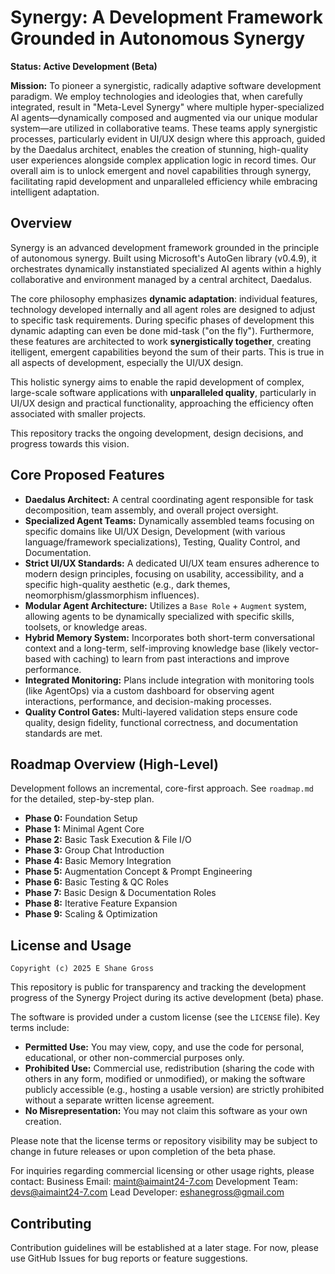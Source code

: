 # Synergy: A Development Framework Grounded in Autonomous Synergy

**Status: Active Development (Beta)**

**Mission:** To pioneer a synergistic, radically adaptive software development paradigm. We employ technologies and ideologies that, when carefully integrated, result in "Meta-Level Synergy" where multiple hyper-specialized AI agents—dynamically composed and augmented via our unique modular system—are utilized in collaborative teams. These teams apply synergistic processes, particularly evident in UI/UX design where this approach, guided by the Daedalus architect, enables the creation of stunning, high-quality user experiences alongside complex application logic in record times. Our overall aim is to unlock emergent and novel capabilities through synergy, facilitating rapid development and unparalleled efficiency while embracing intelligent adaptation.

## Overview

Synergy is an advanced development framework grounded in the principle of autonomous synergy. Built using Microsoft's AutoGen library (v0.4.9), it orchestrates dynamically instanstiated specialized AI agents within a highly collaborative and environment managed by a central architect, Daedalus.

The core philosophy emphasizes **dynamic adaptation**: individual features, technology developed internally and all agent roles are designed to adjust to specific task requirements. During specific phases of development this dynamic adapting can even be done mid-task ("on the fly"). Furthermore, these features are architected to work **synergistically together**, creating itelligent, emergent capabilities beyond the sum of their parts. This is true in all aspects of development, especially the UI/UX design.

This holistic synergy aims to enable the rapid development of complex, large-scale software applications with **unparalleled quality**, particularly in UI/UX design and practical functionality, approaching the efficiency often associated with smaller projects.

This repository tracks the ongoing development, design decisions, and progress towards this vision.

## Core Proposed Features

*   **Daedalus Architect:** A central coordinating agent responsible for task decomposition, team assembly, and overall project oversight.
*   **Specialized Agent Teams:** Dynamically assembled teams focusing on specific domains like UI/UX Design, Development (with various language/framework specializations), Testing, Quality Control, and Documentation.
*   **Strict UI/UX Standards:** A dedicated UI/UX team ensures adherence to modern design principles, focusing on usability, accessibility, and a specific high-quality aesthetic (e.g., dark themes, neomorphism/glassmorphism influences).
*   **Modular Agent Architecture:** Utilizes a `Base Role` + `Augment` system, allowing agents to be dynamically specialized with specific skills, toolsets, or knowledge areas.
*   **Hybrid Memory System:** Incorporates both short-term conversational context and a long-term, self-improving knowledge base (likely vector-based with caching) to learn from past interactions and improve performance.
*   **Integrated Monitoring:** Plans include integration with monitoring tools (like AgentOps) via a custom dashboard for observing agent interactions, performance, and decision-making processes.
*   **Quality Control Gates:** Multi-layered validation steps ensure code quality, design fidelity, functional correctness, and documentation standards are met.

## Roadmap Overview (High-Level)

Development follows an incremental, core-first approach. See `roadmap.md` for the detailed, step-by-step plan.

*   **Phase 0:** Foundation Setup
*   **Phase 1:** Minimal Agent Core
*   **Phase 2:** Basic Task Execution & File I/O
*   **Phase 3:** Group Chat Introduction
*   **Phase 4:** Basic Memory Integration
*   **Phase 5:** Augmentation Concept & Prompt Engineering
*   **Phase 6:** Basic Testing & QC Roles
*   **Phase 7:** Basic Design & Documentation Roles
*   **Phase 8:** Iterative Feature Expansion
*   **Phase 9:** Scaling & Optimization

## License and Usage

`Copyright (c) 2025 E Shane Gross`

This repository is public for transparency and tracking the development progress of the Synergy Project during its active development (beta) phase.

The software is provided under a custom license (see the `LICENSE` file). Key terms include:

*   **Permitted Use:** You may view, copy, and use the code for personal, educational, or other non-commercial purposes only.
*   **Prohibited Use:** Commercial use, redistribution (sharing the code with others in any form, modified or unmodified), or making the software publicly accessible (e.g., hosting a usable version) are strictly prohibited without a separate written license agreement.
*   **No Misrepresentation:** You may not claim this software as your own creation.

Please note that the license terms or repository visibility may be subject to change in future releases or upon completion of the beta phase.

For inquiries regarding commercial licensing or other usage rights, please contact:
Business Email: maint@aimaint24-7.com
Development Team: devs@aimaint24-7.com
Lead Developer: eshanegross@gmail.com

## Contributing

Contribution guidelines will be established at a later stage. For now, please use GitHub Issues for bug reports or feature suggestions. 